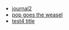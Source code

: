* [journal2](/journal/journal2)
* [pop goes the weasel](/concepts/test3)
* [test4 title](/concepts/test4)
